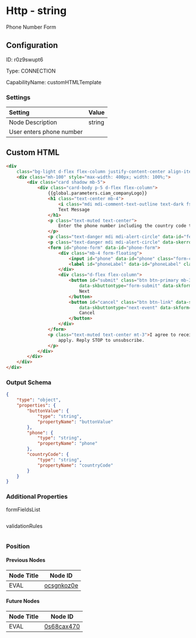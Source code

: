 # Http - string 
Phone Number Form
## Configuration
ID:  r0z9swupt6

Type: CONNECTION 

CapabilityName: customHTMLTemplate

### Settings
| Setting | Value  |
| :------------------------ | ---------------------------------------- |
| Node Description | string 
User enters phone number | 


## Custom HTML
```html 
<div
    class="bg-light d-flex flex-column justify-content-center align-items-center position-absolute top-0 start-0 bottom-0 end-0 overflow-auto">
    <div class="mh-100" style="max-width: 400px; width: 100%;">
        <div class="card shadow mb-5">
            <div class="card-body p-5 d-flex flex-column">
                {{global.parameters.ciam_companyLogo}}
                <h1 class="text-center mb-4">
                    <i class="mdi mdi-comment-text-outline text-dark fs-1" aria-hidden="true"></i>
                    Text Message
                </h1>
                <p class="text-muted text-center">
                    Enter the phone number including the country code that you want to use for authentication.
                </p>
                <p class="text-danger mdi mdi-alert-circle" data-id="feedback" data-skcomponent="skerror"></p>
                <p class="text-danger mdi mdi-alert-circle" data-skerrorid="phone" data-skcomponent="skerrormessage"></p>
                <form id="phone-form" data-id="phone-form">
                    <div class="mb-4 form-floating">
                        <input id="phone" data-id="phone" class="form-control" type="text" name="phone" placeholder="Phone Number" autocomplete="off"/>
                        <label id="phoneLabel" data-id="phoneLabel" class="form-label" for="phone">Phone Number</label>
                    </div>
                    <div class="d-flex flex-column">
                        <button id="submit" class="btn btn-primary mb-3" data-skcomponent="skbutton"
                            data-skbuttontype="form-submit" data-skform="phone-form" data-skbuttonvalue="submit">
                            Next
                        </button>
                        <button id="cancel" class="btn btn-link" data-skcomponent="skbutton"
                            data-skbuttontype="next-event" data-skform="phone-form" data-skbuttonvalue="cancel">
                            Cancel
                        </button>
                    </div>
                </form>
                <p class="text-muted text-center mt-3">I agree to receive a one-time passcode. Message and data rates may
                    apply. Reply STOP to unsubscribe.
                </p>
            </div>
        </div>
    </div>
</div>
```


### Output Schema
``` json 
{
	"type": "object",
	"properties": {
		"buttonValue": {
			"type": "string",
			"propertyName": "buttonValue"
		},
		"phone": {
			"type": "string",
			"propertyName": "phone"
		},
		"countryCode": {
			"type": "string",
			"propertyName": "countryCode"
		}
	}
} 
```

### Additional Properties
formFieldsList
```
```


validationRules
```
```





### Position

#### Previous Nodes
| Node Title | Node ID |
| :------------- | ------------ |
| EVAL | [ocsgnkoz0e](./ocsgnkoz0e.md) | 
 
 #### Future Nodes
| Node Title | Node ID |
| :------------- | ------------ |
| EVAL |[0s68cax470](./0s68cax470.md) | 